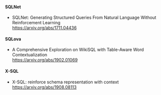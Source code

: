 #### SQLNet
- SQLNet: Generating Structured Queries From Natural Language Without Reinforcement Learning  
https://arxiv.org/abs/1711.04436  

#### SQLova
- A Comprehensive Exploration on WikiSQL with Table-Aware Word Contextualization  
https://arxiv.org/abs/1902.01069   

#### X-SQL
- X-SQL: reinforce schema representation with context  
https://arxiv.org/abs/1908.08113  
